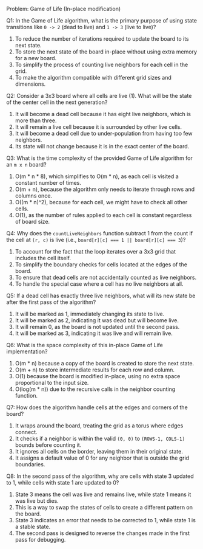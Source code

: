 Problem: Game of Life (In-place modification)

Q1: In the Game of Life algorithm, what is the primary purpose of using state transitions like `0 -> 2` (dead to live) and `1 -> 3` (live to live)?
1. To reduce the number of iterations required to update the board to its next state.
2. To store the next state of the board in-place without using extra memory for a new board.
3. To simplify the process of counting live neighbors for each cell in the grid.
4. To make the algorithm compatible with different grid sizes and dimensions.

Q2: Consider a 3x3 board where all cells are live (1). What will be the state of the center cell in the next generation?
1. It will become a dead cell because it has eight live neighbors, which is more than three.
2. It will remain a live cell because it is surrounded by other live cells.
3. It will become a dead cell due to under-population from having too few neighbors.
4. Its state will not change because it is in the exact center of the board.

Q3: What is the time complexity of the provided Game of Life algorithm for an `m x n` board?
1. O(m * n * 8), which simplifies to O(m * n), as each cell is visited a constant number of times.
2. O(m + n), because the algorithm only needs to iterate through rows and columns once.
3. O((m * n)^2), because for each cell, we might have to check all other cells.
4. O(1), as the number of rules applied to each cell is constant regardless of board size.

Q4: Why does the `countLiveNeighbors` function subtract 1 from the count if the cell at `(r, c)` is live (i.e., `board[r][c] === 1 || board[r][c] === 3`)?
1. To account for the fact that the loop iterates over a 3x3 grid that includes the cell itself.
2. To simplify the boundary checks for cells located at the edges of the board.
3. To ensure that dead cells are not accidentally counted as live neighbors.
4. To handle the special case where a cell has no live neighbors at all.

Q5: If a dead cell has exactly three live neighbors, what will its new state be after the first pass of the algorithm?
1. It will be marked as 1, immediately changing its state to live.
2. It will be marked as 2, indicating it was dead but will become live.
3. It will remain 0, as the board is not updated until the second pass.
4. It will be marked as 3, indicating it was live and will remain live.

Q6: What is the space complexity of this in-place Game of Life implementation?
1. O(m * n) because a copy of the board is created to store the next state.
2. O(m + n) to store intermediate results for each row and column.
3. O(1) because the board is modified in-place, using no extra space proportional to the input size.
4. O(log(m * n)) due to the recursive calls in the neighbor counting function.

Q7: How does the algorithm handle cells at the edges and corners of the board?
1. It wraps around the board, treating the grid as a torus where edges connect.
2. It checks if a neighbor is within the valid `(0, 0)` to `(ROWS-1, COLS-1)` bounds before counting it.
3. It ignores all cells on the border, leaving them in their original state.
4. It assigns a default value of 0 for any neighbor that is outside the grid boundaries.

Q8: In the second pass of the algorithm, why are cells with state 3 updated to 1, while cells with state 1 are updated to 0?
1. State 3 means the cell was live and remains live, while state 1 means it was live but dies.
2. This is a way to swap the states of cells to create a different pattern on the board.
3. State 3 indicates an error that needs to be corrected to 1, while state 1 is a stable state.
4. The second pass is designed to reverse the changes made in the first pass for debugging.